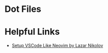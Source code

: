 # Dot Files

# Helpful Links
 - [Setup VSCode Like Neovim by Lazar Nikolov](https://www.youtube.com/watch?v=JRnwt7oT1ZE)